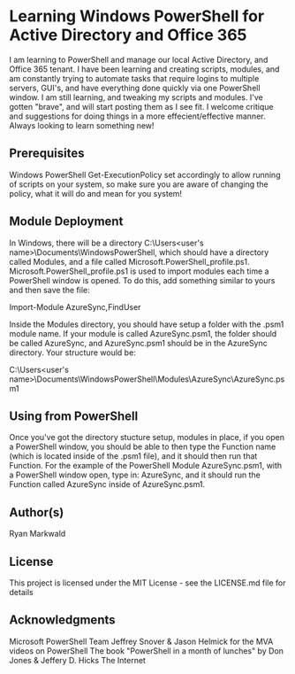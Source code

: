 # **Learning Windows PowerShell for Active Directory and Office 365**

I am learning to PowerShell and manage our local Active Directory, and Office 365 tenant.  I have been learning and creating scripts,
modules, and am constantly trying to automate tasks that require logins to multiple servers, GUI's, and have everything done quickly
via one PowerShell window.  I am still learning, and tweaking my scripts and modules.  I've gotten "brave", and will start posting them
as I see fit.  I welcome critique and suggestions for doing things in a more effecient/effective manner.  Always looking to learn
something new!


## **Prerequisites**

Windows PowerShell
Get-ExecutionPolicy set accordingly to allow running of scripts on your system, so make sure you are aware of changing the policy,
what it will do and mean for you system!


## **Module Deployment**

In Windows, there will be a directory C:\Users\<user's name>\Documents\WindowsPowerShell, which should have a directory called
Modules, and a file called Microsoft.PowerShell_profile.ps1.  Microsoft.PowerShell_profile.ps1 is used to import modules each time a
PowerShell window is opened.  To do this, add something similar to yours and then save the file:

Import-Module AzureSync,FindUser

Inside the Modules directory, you should have setup a folder with the .psm1 module name.  If your module is called AzureSync.psm1, the
folder should be called AzureSync, and AzureSync.psm1 should be in the AzureSync directory.  Your structure would be:

C:\Users\<user's name>\Documents\WindowsPowerShell\Modules\AzureSync\AzureSync.psm1


## **Using from PowerShell**

Once you've got the directory stucture setup, modules in place, if you open a PowerShell window, you should be able to then type the
Function name (which is located inside of the .psm1 file), and it should then run that Function.  For the example of the PowerShell Module
AzureSync.psm1, with a PowerShell window open, type in:  AzureSync, and it should run the Function called AzureSync inside of AzureSync.psm1.


## **Author(s)**

Ryan Markwald


## **License**

This project is licensed under the MIT License - see the LICENSE.md file for details


## **Acknowledgments**

Microsoft PowerShell Team
Jeffrey Snover & Jason Helmick for the MVA videos on PowerShell
The book "PowerShell in a month of lunches" by Don Jones & Jeffery D. Hicks
The Internet
